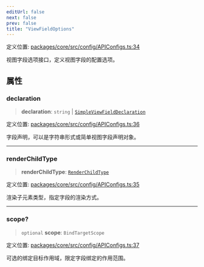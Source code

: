 ```yaml
---
editUrl: false
next: false
prev: false
title: "ViewFieldOptions"
---
```


定义位置: [packages/core/src/config/APIConfigs.ts:34](https://github.com/mProjectsCode/obsidian-meta-bind-plugin/blob/6e87907d27dd07b6437b63c980b11d2bfef62599/packages/core/src/config/APIConfigs.ts#L34)

视图字段选项接口，定义视图字段的配置选项。

## 属性

### declaration

> **declaration**: `string` \| [`SimpleViewFieldDeclaration`](/obsidian-meta-bind-plugin-docs/api/interfaces/simpleviewfielddeclaration/)

定义位置: [packages/core/src/config/APIConfigs.ts:36](https://github.com/mProjectsCode/obsidian-meta-bind-plugin/blob/6e87907d27dd07b6437b63c980b11d2bfef62599/packages/core/src/config/APIConfigs.ts#L36)

字段声明，可以是字符串形式或简单视图字段声明对象。

***

### renderChildType

> **renderChildType**: [`RenderChildType`](/obsidian-meta-bind-plugin-docs/api/enumerations/renderchildtype/)

定义位置: [packages/core/src/config/APIConfigs.ts:35](https://github.com/mProjectsCode/obsidian-meta-bind-plugin/blob/6e87907d27dd07b6437b63c980b11d2bfef62599/packages/core/src/config/APIConfigs.ts#L35)

渲染子元素类型，指定字段的渲染方式。

***

### scope?

> `optional` **scope**: `BindTargetScope`

定义位置: [packages/core/src/config/APIConfigs.ts:37](https://github.com/mProjectsCode/obsidian-meta-bind-plugin/blob/6e87907d27dd07b6437b63c980b11d2bfef62599/packages/core/src/config/APIConfigs.ts#L37)

可选的绑定目标作用域，限定字段绑定的作用范围。
